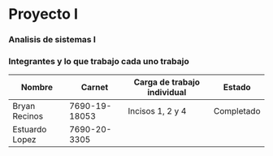 # Proyecto I
### Analisis de sistemas I 

### Integrantes y lo que trabajo cada uno trabajo

| Nombre           | Carnet        | Carga de trabajo individual | Estado     |
| ---------------- | ------------- | --------------------------- | ---------- |
| Bryan Recinos    | 7690-19-18053 | Incisos 1, 2 y 4            | Completado |
| Estuardo Lopez | 7690-20-3305  |                             |            |
